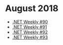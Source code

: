 # August 2018

+ [.NET Weekly #90](number-90.md)
+ [.NET Weekly #91](number-91.md)
+ [.NET Weekly #92](number-92.md)
+ [.NET Weekly #93](number-93.md)